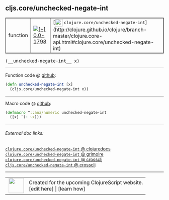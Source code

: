 ## cljs.core/unchecked-negate-int



 <table border="1">
<tr>
<td>function</td>
<td><a href="https://github.com/cljsinfo/cljs-api-docs/tree/0.0-1798"><img valign="middle" alt="[+] 0.0-1798" title="Added in 0.0-1798" src="https://img.shields.io/badge/+-0.0--1798-lightgrey.svg"></a> </td>
<td>
[<img height="24px" valign="middle" src="http://i.imgur.com/1GjPKvB.png"> <samp>clojure.core/unchecked-negate-int</samp>](http://clojure.github.io/clojure/branch-master/clojure.core-api.html#clojure.core/unchecked-negate-int)
</td>
</tr>
</table>


 <samp>
(__unchecked-negate-int__ x)<br>
</samp>

---







Function code @ [github](https://github.com/clojure/clojurescript/blob/r2719/src/cljs/cljs/core.cljs#L2005-L2006):

```clj
(defn unchecked-negate-int [x]
  (cljs.core/unchecked-negate-int x))
```

<!--
Repo - tag - source tree - lines:

 <pre>
clojurescript @ r2719
└── src
    └── cljs
        └── cljs
            └── <ins>[core.cljs:2005-2006](https://github.com/clojure/clojurescript/blob/r2719/src/cljs/cljs/core.cljs#L2005-L2006)</ins>
</pre>

-->

---

Macro code @ [github](https://github.com/clojure/clojurescript/blob/r2719/src/clj/cljs/core.clj#L402-L403):

```clj
(defmacro ^::ana/numeric unchecked-negate-int
  ([x] `(- ~x)))
```

<!--
Repo - tag - source tree - lines:

 <pre>
clojurescript @ r2719
└── src
    └── clj
        └── cljs
            └── <ins>[core.clj:402-403](https://github.com/clojure/clojurescript/blob/r2719/src/clj/cljs/core.clj#L402-L403)</ins>
</pre>
-->

---


###### External doc links:

[`clojure.core/unchecked-negate-int` @ clojuredocs](http://clojuredocs.org/clojure.core/unchecked-negate-int)<br>
[`clojure.core/unchecked-negate-int` @ grimoire](http://conj.io/store/v1/org.clojure/clojure/1.7.0-beta3/clj/clojure.core/unchecked-negate-int/)<br>
[`clojure.core/unchecked-negate-int` @ crossclj](http://crossclj.info/fun/clojure.core/unchecked-negate-int.html)<br>
[`cljs.core/unchecked-negate-int` @ crossclj](http://crossclj.info/fun/cljs.core.cljs/unchecked-negate-int.html)<br>

---

 <table>
<tr><td>
<img valign="middle" align="right" width="48px" src="http://i.imgur.com/Hi20huC.png">
</td><td>
Created for the upcoming ClojureScript website.<br>
[edit here] | [learn how]
</td></tr></table>

[edit here]:https://github.com/cljsinfo/cljs-api-docs/blob/master/cljsdoc/cljs.core_unchecked-negate-int.cljsdoc
[learn how]:https://github.com/cljsinfo/cljs-api-docs/wiki/cljsdoc-files

<!--

This information was too distracting to show to readers, but I'll leave it
commented here since it is helpful to:

- pretty-print the data used to generate this document
- and show how to retrieve that data



The API data for this symbol:

```clj
{:ns "cljs.core",
 :name "unchecked-negate-int",
 :signature ["[x]"],
 :history [["+" "0.0-1798"]],
 :type "function",
 :full-name-encode "cljs.core_unchecked-negate-int",
 :source {:code "(defn unchecked-negate-int [x]\n  (cljs.core/unchecked-negate-int x))",
          :title "Function code",
          :repo "clojurescript",
          :tag "r2719",
          :filename "src/cljs/cljs/core.cljs",
          :lines [2005 2006]},
 :extra-sources [{:code "(defmacro ^::ana/numeric unchecked-negate-int\n  ([x] `(- ~x)))",
                  :title "Macro code",
                  :repo "clojurescript",
                  :tag "r2719",
                  :filename "src/clj/cljs/core.clj",
                  :lines [402 403]}],
 :full-name "cljs.core/unchecked-negate-int",
 :clj-symbol "clojure.core/unchecked-negate-int"}

```

Retrieve the API data for this symbol:

```clj
;; from Clojure REPL
(require '[clojure.edn :as edn])
(-> (slurp "https://raw.githubusercontent.com/cljsinfo/cljs-api-docs/catalog/cljs-api.edn")
    (edn/read-string)
    (get-in [:symbols "cljs.core/unchecked-negate-int"]))
```

-->
